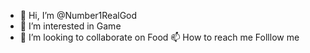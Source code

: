- 👋 Hi, I’m @Number1RealGod
- 👀 I’m interested in Game
- 💞️ I’m looking to collaborate on Food
📫 How to reach me Folllow me

<!---
Number1RealGod/Number1RealGod is a ✨ special ✨ repository because its `README.md` (this file) appears on your GitHub profile.
You can click the Preview link to take a look at your changes.
--->
